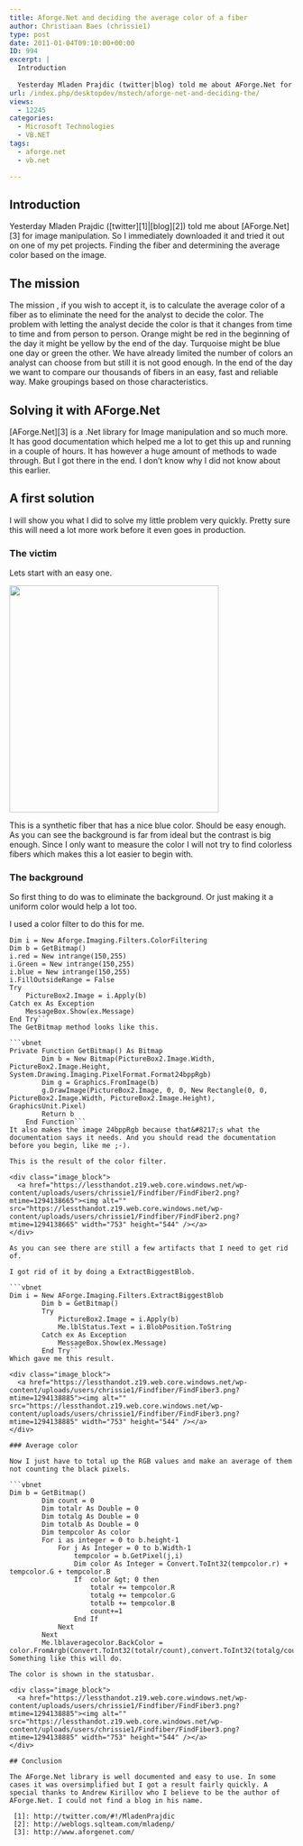 ```yaml
---
title: Aforge.Net and deciding the average color of a fiber
author: Christiaan Baes (chrissie1)
type: post
date: 2011-01-04T09:10:00+00:00
ID: 994
excerpt: |
  Introduction
  
  Yesterday Mladen Prajdic (twitter|blog) told me about AForge.Net for image manipulation. So I immediatly downloaded it and tried it out on one of my pet projects. Finding the fiber and determining the average color based on the image.&hellip;
url: /index.php/desktopdev/mstech/aforge-net-and-deciding-the/
views:
  - 12245
categories:
  - Microsoft Technologies
  - VB.NET
tags:
  - aforge.net
  - vb.net

---
```

## Introduction

Yesterday Mladen Prajdic ([twitter][1]|[blog][2]) told me about [AForge.Net][3] for image manipulation. So I immediately downloaded it and tried it out on one of my pet projects. Finding the fiber and determining the average color based on the image.

## The mission

The mission , if you wish to accept it, is to calculate the average color of a fiber as to eliminate the need for the analyst to decide the color. The problem with letting the analyst decide the color is that it changes from time to time and from person to person. Orange might be red in the beginning of the day it might be yellow by the end of the day. Turquoise might be blue one day or green the other. We have already limited the number of colors an analyst can choose from but still it is not good enough. In the end of the day we want to compare our thousands of fibers in an easy, fast and reliable way. Make groupings based on those characteristics.

## Solving it with AForge.Net

[AForge.Net][3] is a .Net library for Image manipulation and so much more. It has good documentation which helped me a lot to get this up and running in a couple of hours. It has however a huge amount of methods to wade through. But I got there in the end. I don&#8217;t know why I did not know about this earlier.

## A first solution

I will show you what I did to solve my little problem very quickly. Pretty sure this will need a lot more work before it even goes in production.

### The victim

Lets start with an easy one.

<div class="image_block">
  <a href="https://lessthandot.z19.web.core.windows.net/wp-content/uploads/users/chrissie1/Findfiber/FindFiber1.png?mtime=1294137908"><img alt="" src="https://lessthandot.z19.web.core.windows.net/wp-content/uploads/users/chrissie1/Findfiber/FindFiber1.png?mtime=1294137908" width="371" height="403" /></a>
</div>

This is a synthetic fiber that has a nice blue color. Should be easy enough. As you can see the background is far from ideal but the contrast is big enough. Since I only want to measure the color I will not try to find colorless fibers which makes this a lot easier to begin with.

### The background

So first thing to do was to eliminate the background. Or just making it a uniform color would help a lot too.

I used a color filter to do this for me.

```vbnet
Dim i = New Aforge.Imaging.Filters.ColorFiltering
Dim b = GetBitmap()
i.red = New intrange(150,255)
i.Green = New intrange(150,255)
i.blue = New intrange(150,255)
i.FillOutsideRange = False
Try
	PictureBox2.Image = i.Apply(b)
Catch ex As Exception
	MessageBox.Show(ex.Message)
End Try```
The GetBitmap method looks like this.

```vbnet
Private Function GetBitmap() As Bitmap
		Dim b = New Bitmap(PictureBox2.Image.Width, PictureBox2.Image.Height, System.Drawing.Imaging.PixelFormat.Format24bppRgb)
		Dim g = Graphics.FromImage(b)
		g.DrawImage(PictureBox2.Image, 0, 0, New Rectangle(0, 0, PictureBox2.Image.Width, PictureBox2.Image.Height), GraphicsUnit.Pixel)
		Return b
	End Function```
It also makes the image 24bppRgb because that&#8217;s what the documentation says it needs. And you should read the documentation before you begin, like me ;-).

This is the result of the color filter.

<div class="image_block">
  <a href="https://lessthandot.z19.web.core.windows.net/wp-content/uploads/users/chrissie1/Findfiber/FindFiber2.png?mtime=1294138665"><img alt="" src="https://lessthandot.z19.web.core.windows.net/wp-content/uploads/users/chrissie1/Findfiber/FindFiber2.png?mtime=1294138665" width="753" height="544" /></a>
</div>

As you can see there are still a few artifacts that I need to get rid of.

I got rid of it by doing a ExtractBiggestBlob.

```vbnet
Dim i = New AForge.Imaging.Filters.ExtractBiggestBlob
		Dim b = GetBitmap()
		Try
			PictureBox2.Image = i.Apply(b)
			Me.lblStatus.Text = i.BlobPosition.ToString
		Catch ex As Exception
			MessageBox.Show(ex.Message)
		End Try```
Which gave me this result.

<div class="image_block">
  <a href="https://lessthandot.z19.web.core.windows.net/wp-content/uploads/users/chrissie1/Findfiber/FindFiber3.png?mtime=1294138885"><img alt="" src="https://lessthandot.z19.web.core.windows.net/wp-content/uploads/users/chrissie1/Findfiber/FindFiber3.png?mtime=1294138885" width="753" height="544" /></a>
</div>

### Average color

Now I just have to total up the RGB values and make an average of them not counting the black pixels.

```vbnet
Dim b = GetBitmap()
		Dim count = 0
		Dim totalr As Double = 0
		Dim totalg As Double = 0
		Dim totalb As Double = 0
		Dim tempcolor As color
		For i as integer = 0 to b.height-1
			For j As Integer = 0 to b.Width-1
				tempcolor = b.GetPixel(j,i)
				Dim color As Integer = Convert.ToInt32(tempcolor.r) + tempcolor.G + tempcolor.B
				If  color &gt; 0 then
					totalr += tempcolor.R
					totalg += tempcolor.G
					totalb += tempcolor.B
					count+=1
				End If
			Next
		Next
		Me.lblaveragecolor.BackColor = color.FromArgb(Convert.ToInt32(totalr/count),convert.ToInt32(totalg/count),Convert.ToInt32(totalr/count))```
Something like this will do.

The color is shown in the statusbar.

<div class="image_block">
  <a href="https://lessthandot.z19.web.core.windows.net/wp-content/uploads/users/chrissie1/Findfiber/FindFiber3.png?mtime=1294138885"><img alt="" src="https://lessthandot.z19.web.core.windows.net/wp-content/uploads/users/chrissie1/Findfiber/FindFiber3.png?mtime=1294138885" width="753" height="544" /></a>
</div>

## Conclusion

The AForge.Net library is well documented and easy to use. In some cases it was oversimplified but I got a result fairly quickly. A special thanks to Andrew Kirillov who I believe to be the author of AForge.Net. I could not find a blog in his name.

 [1]: http://twitter.com/#!/MladenPrajdic
 [2]: http://weblogs.sqlteam.com/mladenp/
 [3]: http://www.aforgenet.com/